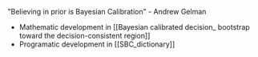 "Believing in prior is Bayesian Calibration" - Andrew Gelman

-   Mathematic development in [[Bayesian calibrated decision_ bootstrap toward the decision-consistent region]]
-   Programatic development in [[SBC_dictionary]]